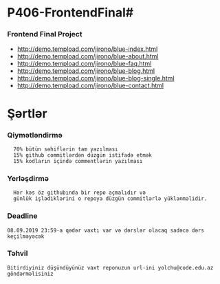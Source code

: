 # P406-FrontendFinal#

 ### Frontend Final Project
 
  - http://demo.tempload.com/jirono/blue-index.html
  - http://demo.tempload.com/jirono/blue-about.html
  - http://demo.tempload.com/jirono/blue-faq.html
  - http://demo.tempload.com/jirono/blue-blog.html
  - http://demo.tempload.com/jirono/blue-blog-single.html
  - http://demo.tempload.com/jirono/blue-contact.html
  
  
# Şərtlər
  
   ### Qiymətləndirmə
      70% bütün səhiflərin tam yazılması
      15% github commitlərdən düzgün istifadə etmək
      15% kodların içində commentlərin yazılması
      
  ### Yerləşdirmə
      Hər kəs öz githubında bir repo açmalıdır və 
      günlük işlədiklərini o repoya düzgün commitlərlə yüklənməlidir.
      
  
  ### Deadline
    08.09.2019 23:59-a qədər vaxtı var və dərslər olacaq sadəcə dərs keçilməyəcək


  ### Təhvil
    Bitirdiyiniz düşündüyünüz vaxt reponuzun url-ini yolchu@code.edu.az göndərməlisiniz

